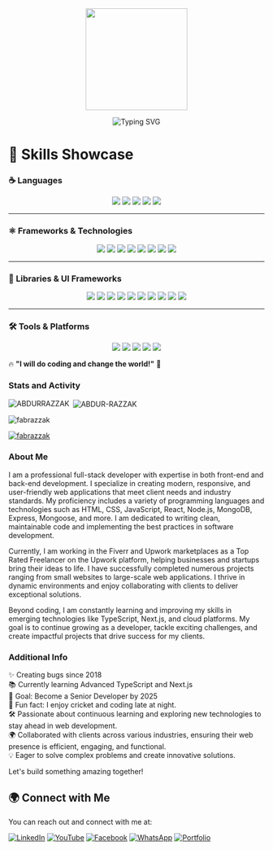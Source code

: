 <div align="center">
    <img height="200" src="https://media.licdn.com/dms/image/v2/D5616AQFUI3m3oyaNAA/profile-displaybackgroundimage-shrink_350_1400/B56ZTwqNPAGoAY-/0/1739204384170?e=1744848000&v=beta&t=Q6QEkn201GmbeV_am8wTDtVpfAswltDyFZwDAlafplw" />
</div>


<p align="center">
  <img src="https://readme-typing-svg.herokuapp.com?font=Nunito&pause=1000&width=435&lines=I+am+a+passionate+Full+Stack+Developer;With+expertise+in+both+front-end+and+back-end+technologies;+I+specialize+in+building+responsive%2C+user-friendly%2C+and+scalable+web+applications.;My+goal+is+to+write+clean+and+maintainable+code%2C+ensuring+that+all+projects+meet+industry+standards+and+client+requirements.I+work+with+businesses+of+all+sizes+to+transform+their+ideas+into+functional+and+engaging+web+applications." alt="Typing SVG" />
</p>





<h1 align="left">🧠 Skills Showcase</h1>

### ☕ Languages  
<p align="center">
  <img src="https://img.shields.io/badge/html5-%23E34F26.svg?style=for-the-badge&logo=html5&logoColor=white" />
  <img src="https://img.shields.io/badge/css3-%231572B6.svg?style=for-the-badge&logo=css3&logoColor=white" />
  <img src="https://img.shields.io/badge/SASS-hotpink.svg?style=for-the-badge&logo=SASS&logoColor=white" />
  <img src="https://img.shields.io/badge/JavaScript%20-%23F7DF1E.svg?style=for-the-badge&logo=javascript&logoColor=black" />
  <img src="https://img.shields.io/badge/typescript-3178C6.svg?style=for-the-badge&logo=typescript&logoColor=white" />
</p>

---

### ⚛️ Frameworks & Technologies  
<p align="center">
  <img src="https://img.shields.io/badge/react.js-61DAFB.svg?style=for-the-badge&logo=react&logoColor=black" />
  <img src="https://img.shields.io/badge/next.js-000000.svg?style=for-the-badge&logo=nextdotjs&logoColor=white" />
  <img src="https://img.shields.io/badge/node.js-339933.svg?style=for-the-badge&logo=nodedotjs&logoColor=white" />
  <img src="https://img.shields.io/badge/express.js-%23404d59.svg?style=for-the-badge&logo=express&logoColor=%2361DAFB" />
  <img src="https://img.shields.io/badge/MongoDB-%2347A248.svg?style=for-the-badge&logo=mongodb&logoColor=white" />
  <img src="https://img.shields.io/badge/Firebase-FFCA28.svg?style=for-the-badge&logo=firebase&logoColor=black" />
  <img src="https://img.shields.io/badge/Mongoose-880000.svg?style=for-the-badge&logo=mongoose&logoColor=white" />
  <img src="https://img.shields.io/badge/JWT-000000.svg?style=for-the-badge&logo=jsonwebtokens&logoColor=white" />
</p>

---

### 📘 Libraries & UI Frameworks  
<p align="center">
  <img src="https://img.shields.io/badge/mui-007FFF.svg?style=for-the-badge&logo=mui&logoColor=white" />
  <img src="https://img.shields.io/badge/Bootstrap-7952B3.svg?style=for-the-badge&logo=bootstrap&logoColor=white" />
  <img src="https://img.shields.io/badge/tailwind_css-06B6D4.svg?style=for-the-badge&logo=tailwindcss&logoColor=white" />
  <img src="https://img.shields.io/badge/DaisyUI-5A0EF8.svg?style=for-the-badge&logo=daisyui&logoColor=white" />
  <img src="https://img.shields.io/badge/AntDesign-0170FE.svg?style=for-the-badge&logo=antdesign&logoColor=white" />
  <img src="https://img.shields.io/badge/ShadCN-18181B.svg?style=for-the-badge&logo=shadcn&logoColor=white" />
  <img src="https://img.shields.io/badge/styled--components-DB7093?style=for-the-badge&logo=styled-components&logoColor=white" />
  <img src="https://img.shields.io/badge/Redux-764ABC.svg?style=for-the-badge&logo=redux&logoColor=white" />
  <img src="https://img.shields.io/badge/Axios-5A29E4.svg?style=for-the-badge&logo=axios&logoColor=white" />
  <img src="https://img.shields.io/badge/GSAP-00FF00.svg?style=for-the-badge&logo=greensock&logoColor=black" />
</p>

---

### 🛠️ Tools & Platforms  
<p align="center">
  <img src="https://img.shields.io/badge/Git-F05032.svg?style=for-the-badge&logo=git&logoColor=white" />
  <img src="https://img.shields.io/badge/GitHub-181717.svg?style=for-the-badge&logo=github&logoColor=white" />
  <img src="https://img.shields.io/badge/Postman-FF6C37.svg?style=for-the-badge&logo=postman&logoColor=white" />
  <img src="https://img.shields.io/badge/VS_Code-007ACC.svg?style=for-the-badge&logo=visual-studio-code&logoColor=white" />
  <img src="https://img.shields.io/badge/Docker-2496ED.svg?style=for-the-badge&logo=docker&logoColor=white" />
</p>

🔥 **"I will do coding and change the world!"** 🚀

### Stats and Activity
<p><img align="left" src="https://github-readme-stats.vercel.app/api/top-langs?username=fabrazzak&show_icons=true&locale=en&layout=compact" alt="ABDURRAZZAK" /></p>
<p>&nbsp;<img align="center" src="https://github-readme-stats.vercel.app/api?username=fabrazzak&show_icons=true&locale=en" alt="ABDUR-RAZZAK" /></p>


<p align="left"> <img src="https://komarev.com/ghpvc/?username=fabrazzak&label=Profile%20views&color=0e75b6&style=flat" alt="fabrazzak" /> </p>

<p align="left"> <a href="https://github.com/ryo-ma/github-profile-trophy"><img src="https://github-profile-trophy.vercel.app/?username=fabrazzak" alt="fabrazzak" /></a> </p>

### About Me
I am a professional full-stack developer with expertise in both front-end and back-end development. I specialize in creating modern, responsive, and user-friendly web applications that meet client needs and industry standards. My proficiency includes a variety of programming languages and technologies such as HTML, CSS, JavaScript, React, Node.js, MongoDB, Express, Mongoose, and more. I am dedicated to writing clean, maintainable code and implementing the best practices in software development.

Currently, I am working in the Fiverr and Upwork marketplaces as a Top Rated Freelancer on the Upwork platform, helping businesses and startups bring their ideas to life. I have successfully completed numerous projects ranging from small websites to large-scale web applications. I thrive in dynamic environments and enjoy collaborating with clients to deliver exceptional solutions.

Beyond coding, I am constantly learning and improving my skills in emerging technologies like TypeScript, Next.js, and cloud platforms. My goal is to continue growing as a developer, tackle exciting challenges, and create impactful projects that drive success for my clients.

### Additional Info
✨ Creating bugs since 2018  
📚 Currently learning Advanced TypeScript and Next.js  
🎯 Goal: Become a Senior Developer by 2025  
🎲 Fun fact: I enjoy cricket and coding late at night.  
🛠 Passionate about continuous learning and exploring new technologies to stay ahead in web development.  
🌍 Collaborated with clients across various industries, ensuring their web presence is efficient, engaging, and functional.  
💡 Eager to solve complex problems and create innovative solutions.

Let's build something amazing together!


## 🌍 Connect with Me

You can reach out and connect with me at:

[![LinkedIn](https://img.shields.io/badge/LinkedIn-0A66C2.svg?style=for-the-badge&logo=linkedin&logoColor=white)](https://www.linkedin.com/in/abdur-razzak80/)
[![YouTube](https://img.shields.io/badge/YouTube-FF0000.svg?style=for-the-badge&logo=youtube&logoColor=white)](https://www.youtube.com/@AbdurRazzak-i2f)
[![Facebook](https://img.shields.io/badge/Facebook-1877F2.svg?style=for-the-badge&logo=facebook&logoColor=white)](https://www.facebook.com/Abdurrazzak309/)
[![WhatsApp](https://img.shields.io/badge/WhatsApp-25D366.svg?style=for-the-badge&logo=whatsapp&logoColor=white)](https://wa.me/01703906080)
[![Portfolio](https://img.shields.io/badge/Portfolio-9538E2.svg?style=for-the-badge&logo=github&logoColor=white)](https://abdur-razzak.online/)
 
